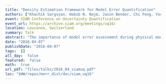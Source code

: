 ```yaml
---
title: "Density Estimation Framework for Model Error Quantification"
authors: ["Khachik Sargsyan, Habib N. Najm, Jason Bender, Chi Feng, Youssef Marzouk"]
event: SIAM Conference on Uncertainty Quantification
event_url: https://archive.siam.org/meetings/uq16/
location: Lausanne, Switzerland
summary: Talk
abstract: "The importance of model error assessment during physical model calibration is widely recognized. We highlight the challenges arising in conventional statistical methods accounting for model error, and develop a density estimation framework to quantify and propagate uncertainties due to model errors. The reformulated calibration problem is then tackled with Bayesian techniques. We demonstrate the key strengths of the method on both synthetic cases and on a few practical applications."
date: "2016-04-07"
publishDate: "2016-04-07"
tags:  []
all_day:  false
featured:  false
math:  true
url_pdf: "files/talks/2016_04_siamuq.pdf"
loc: "$WW/repos/merr_dist/doc/siam_uq16"
---
```

